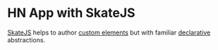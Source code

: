 # HN App with SkateJS

[SkateJS](http://skatejs.netlify.com/) helps to author [custom elements](https://developer.mozilla.org/en-US/docs/Web/API/Window/customElements) but with familiar [declarative](http://reactjs.org) abstractions.
